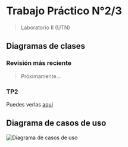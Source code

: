 # Trabajo Práctico N°2/3
> Laboratorio II (UTN)

## Diagramas de clases
### Revisión más reciente
> Próximamente...

### TP2
Puedes verlas [aquí](https://github.com//PapitaConPure/utn-lab2-tp2/blob/main/UML/DiagramasViejos.md)

## Diagrama de casos de uso
![Diagrama de casos de uso](https://github.com/PapitaConPure/utn-lab2-tp2/blob/main/UML/UseCaseDiagram1.jpg)
